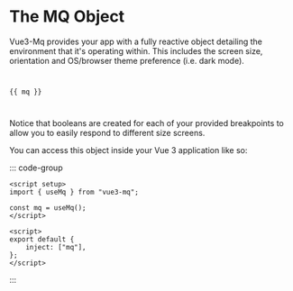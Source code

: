 <script setup>
import { useMq } from '../src';
const mq = useMq();
</script>

# The MQ Object

Vue3-Mq provides your app with a fully reactive object detailing the environment that it's operating within. This includes the screen size, orientation and OS/browser theme preference (i.e. dark mode).

<code class="block">
<pre>
{{ mq }}
</pre>
</code>

Notice that booleans are created for each of your provided breakpoints to allow you to easily respond to different size screens.

You can access this object inside your Vue 3 application like so:

::: code-group

```vue [Composition API]
<script setup>
import { useMq } from "vue3-mq";

const mq = useMq();
</script>
```

```vue [Options API]
<script>
export default {
	inject: ["mq"],
};
</script>
```

:::
